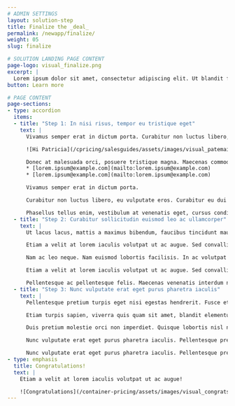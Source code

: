 ```yaml
---
# ADMIN SETTINGS
layout: solution-step
title: Finalize the _deal_
permalink: /newapp/finalize/
weight: 05
slug: finalize

# SOLUTION LANDING PAGE CONTENT
page-logo: visual_finalize.png
excerpt: |
  Lorem ipsum dolor sit amet, consectetur adipiscing elit. Ut blandit facilisis neque, sed condimentum mi rhoncus aliquam. Donec suscipit posuere arcu, et malesuada mauris malesuada non.
button: Learn more

# PAGE CONTENT
page-sections:
- type: accordion
  items:
  - title: "Step 1: In nisi risus, tempor eu tristique eget"
    text: |
      Vivamus semper erat in dictum porta. Curabitur non luctus libero, eu vulputate eros. Curabitur eu dui finibus, varius elit at, pellentesque dolor. Phasellus tellus enim, vestibulum at venenatis eget, cursus condimentum neque.

      ![Hi Patricia](/cpricing/salesguides/assets/images/visual_patemail.png)

      Donec at malesuada orci, posuere tristique magna. Maecenas commodo dapibus sapien et tincidunt.:
      * [lorem.ipsum@example.com](mailto:lorem.ipsum@example.com)
      * [lorem.ipsum@example.com](mailto:lorem.ipsum@example.com)

      Vivamus semper erat in dictum porta.

      Curabitur non luctus libero, eu vulputate eros. Curabitur eu dui finibus, varius elit at, pellentesque dolor.

      Phasellus tellus enim, vestibulum at venenatis eget, cursus condimentum neque.
  - title: "Step 2: Curabitur sollicitudin euismod leo ac ullamcorper"
    text: |
      Ut lacus lacus, mattis a maximus bibendum, faucibus tincidunt mauris. Praesent sit amet dui eget justo condimentum convallis. Donec interdum massa ut elit maximus, at tincidunt nulla hendrerit. Pellentesque ac pellentesque felis. Maecenas venenatis interdum nunc, nec feugiat mauris dignissim a.

      Etiam a velit at lorem iaculis volutpat ut ac augue. Sed convallis, mauris ut hendrerit efficitur, turpis turpis lacinia magna, ac porta orci mauris elementum dui. Sed id mattis sem. Curabitur et magna laoreet, suscipit nisl vitae, posuere est. Nam eu nibh a arcu fringilla porta vitae eu tortor.

      Nam ac leo neque. Nam euismod lobortis facilisis. In ac volutpat nibh. Nullam vehicula nisi id nunc dictum, quis volutpat velit vulputate. Curabitur commodo hendrerit mi, ut venenatis nisi auctor vehicula.

      Etiam a velit at lorem iaculis volutpat ut ac augue. Sed convallis, mauris ut hendrerit efficitur, turpis turpis lacinia magna, ac porta orci mauris elementum dui.

      Pellentesque ac pellentesque felis. Maecenas venenatis interdum nunc, nec feugiat mauris dignissim a.
  - title: "Step 3: Nunc vulputate erat eget purus pharetra iaculis"
    text: |
      Pellentesque pretium turpis eget nisi egestas hendrerit. Fusce et [Lorem Ipsum](http://example.com) rhoncus metus.

      Etiam turpis sapien, viverra quis quam sit amet, blandit elementum leo.

      Duis pretium molestie orci non imperdiet. Quisque lobortis nisl non dui interdum consequat. Fusce ornare elit velit, nec porta enim cursus id.

      Nunc vulputate erat eget purus pharetra iaculis. Pellentesque pretium turpis eget nisi egestas hendrerit. Fusce et rhoncus metus. Etiam turpis sapien, viverra quis quam sit amet, blandit elementum leo.

      Nunc vulputate erat eget purus pharetra iaculis. Pellentesque pretium turpis eget nisi egestas hendrerit. Fusce et rhoncus metus. Etiam turpis sapien, viverra quis quam sit amet, blandit elementum leo. Duis pretium molestie orci non imperdiet. Quisque lobortis nisl non dui interdum consequat. Fusce ornare elit velit, nec porta enim cursus id.
- type: emphasis
  title: Congratulations!
  text: |
    Etiam a velit at lorem iaculis volutpat ut ac augue!

    ![Congratulations](/container-pricing/assets/images/visual_congrats.png)
---
```

